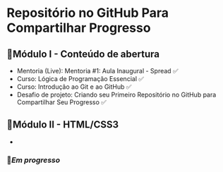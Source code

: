 # Repositório no GitHub Para Compartilhar Progresso

##  :dart:Módulo I - Conteúdo de abertura

- Mentoria (Live): Mentoria #1: Aula Inaugural - Spread :white_check_mark:
- Curso: Lógica de Programação Essencial :white_check_mark:
- Curso: Introdução ao Git e ao GitHub :white_check_mark:
- Desafio de projeto: Criando seu Primeiro Repositório no GitHub para Compartilhar Seu Progresso :white_check_mark:

## :dart:Módulo II - HTML/CSS3

- 

### :mega:*Em progresso*

